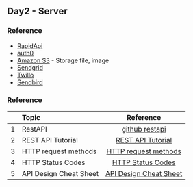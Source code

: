 <!-- TABLE OF CONTENTS -->
## Day2 - Server


### Reference
- [RapidApi](https://rapidapi.com/hub)
- [auth0](https://auth0.com/)
- [Amazon S3](https://aws.amazon.com/s3/) - Storage file, image
- [Sendgrid](https://sendgrid.com/)
- [Twillo](https://www.twilio.com/en-us)
- [Sendbird](https://sendbird.com/)

### Reference

|  | Topic   |      Reference      |
|----------|:-------------|:------:|
| 1 | RestAPI | [github restapi](https://api.github.com/users/mrhm-dev) | 
| 2 | REST API Tutorial | [REST API Tutorial](https://restfulapi.net/) | 
| 3 | HTTP request methods | [HTTP request methods](https://developer.mozilla.org/en-US/docs/Web/HTTP/Methods) | 
| 4 | HTTP Status Codes | [HTTP Status Codes](https://www.restapitutorial.com/httpstatuscodes.html) | 
| 5 | API Design Cheat Sheet | [API Design Cheat Sheet](https://github.com/RestCheatSheet/api-cheat-sheet) | 








